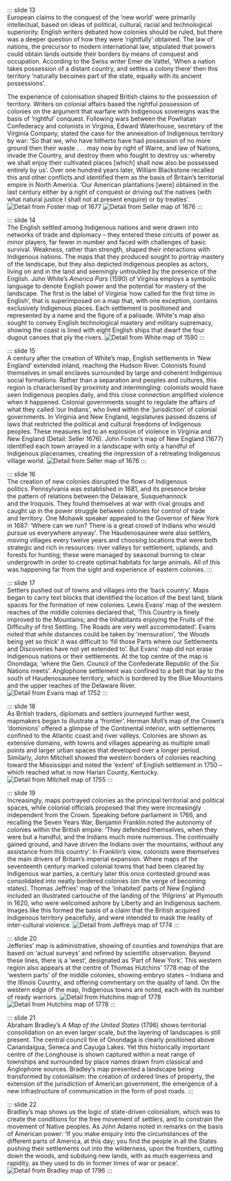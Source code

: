 ::: slide 13  
European claims to the conquest of the ‘new world’ were primarily intellectual, based on ideas of political, cultural, racial and technological superiority. English writers debated how colonies should be ruled, but there was a deeper question of how they were ‘rightfully’ obtained. The law of nations, the precursor to modern international law, stipulated that powers could obtain lands outside their borders by means of conquest and occupation. According to the Swiss writer Emer de Vattel, ‘When a nation takes possession of a distant country, and settles a colony there’ then this territory ‘naturally becomes part of the state, equally with its ancient possessions’.

The experience of colonisation shaped British claims to the possession of territory. Writers on colonial affairs based the rightful possession of colonies on the argument that warfare with Indigenous sovereigns was the basis of ‘rightful’ conquest. Following wars between the Powhatan Confederacy and colonists in Virginia, Edward Waterhouse, secretary of the Virginia Company, stated the case for the annexation of Indigenous territory by war: ‘So that we, who have hitherto have had possession of no more ground then their waste . . . may now by right of Warre, and law of Nations, invade the Country, and destroy them who fought to destroy us: whereby we shall enjoy their cultivated places \[which] shall now also be possessed entirely by us’. Over one hundred years later, William Blackstone recalled this and other conflicts and identified them as the basis of Britain’s territorial empire in North America. ‘Our American plantations \[were] obtained in the last century either by a right of conquest or driving out the natives (with what natural justice I shall not at present enquire) or by treaties’.
![Detail from Foster map of 1677](../assets/img/stories/13-Foster-1677a.jpg)
![Detail from Seller map of 1676](../assets/img/stories/13-Seller-1676c.jpg)
:::

::: slide 14  
The English settled among Indigenous nations and were drawn into networks of trade and diplomacy – they entered these circuits of power as minor players, far fewer in number and faced with challenges of basic survival. Weakness, rather than strength, shaped their interactions with Indigenous nations. The maps that they produced sought to portray mastery of the landscape, but they also depicted Indigenous peoples as actors, living on and in the land and seemingly untroubled by the presence of the English.
John White’s _America Pars_ (1590) of Virginia employs a symbolic language to denote English power and the potential for mastery of the landscape. The first is the label of Virginia ‘now called for the first time in English’, that is superimposed on a map that, with one exception, contains exclusively Indigenous places. Each settlement is positioned and represented by a name and the figure of a palisade. White's map also sought to convey English technological mastery and military supremacy, showing the coast is lined with eight English ships that dwarf the four dugout canoes that ply the rivers.
![Detail from White map of 1590](../assets/img/stories/14-White-1590c.jpg)
:::

::: slide 15  
A century after the creation of White’s map, English settlements in ‘New England’ extended inland, reaching the Hudson River. Colonists found themselves in small enclaves surrounded by large and coherent Indigenous social formations. Rather than a separation and peoples and cultures, this region is characterised by proximity and intermingling: colonists would have seen Indigenous peoples daily, and this close connection amplified violence when it happened. Colonial governments sought to regulate the affairs of what they called ‘our Indians’, who lived within the ‘jurisdiction’ of colonial governments. In Virginia and New England, legislatures passed dozens of laws that restricted the political and cultural freedoms of Indigenous peoples. These measures led to an explosion of violence in Virginia and New England (Detail: Seller 1676). John Foster’s map of New England (1677) identified each town arrayed in a landscape with only a handful of Indigenous placenames, creating the impression of a retreating Indigenous village world.
![Detail from Seller map of 1676](../assets/img/stories/15-Seller-1676a.jpg)
:::

::: slide 16  
The creation of new colonies disrupted the flows of Indigenous politics. Pennsylvania was established in 1681, and its presence broke the pattern of relations between the Delaware, Susquehannock and the Iroquois. They found themselves at war with rival groups and caught up in the power struggle between colonies for control of trade and territory. One Mohawk speaker appealed to the Governor of New York in 1687: ‘Where can we run? There is a great crowd of Indians who would pursue us everywhere anyway’.
The Haudenosaunee were also settlers, moving villages every twelve years and choosing locations that were both strategic and rich in resources: river valleys for settlement, uplands, and forests for hunting; these were managed by seasonal burning to clear undergrowth in order to create optimal habitats for large animals. All of this was happening far from the sight and experience of eastern colonies.
:::

::: slide 17  
Settlers pushed out of towns and villages into the ‘back country’. Maps began to carry text blocks that identified the location of the best land, blank spaces for the formation of new colonies. Lewis Evans’ map of the western reaches of the middle colonies declared that, ‘This Country is finely improved to the Mountains; and the Inhabitants enjoying the Fruits of the Difficulty of first Settling. The Roads are very well accommodated’. Evans noted that while distances could be taken by ‘mensuration’, ‘the Woods being yet so thick’ it was difficult to ‘fill those Parts where our Settlements and Discoveries have not yet extended to’. But Evans’ map did not erase Indigenous nations or their settlements. At the top centre of the map is Onondaga, ‘where the Gen. Council of the Confederate Republic of the Six Nations meets’. Anglophone settlement was confined to a belt that lay to the south of Haudenosaunee territory, which is bordered by the Blue Mountains and the upper reaches of the Delaware River.
![Detail from Evans map of 1752](../assets/img/stories/17-Evans-1752.jpg)
:::

::: slide 18  
As British traders, diplomats and settlers journeyed further west, mapmakers began to illustrate a ‘frontier’. Herman Moll’s map of the Crown’s ‘dominions’ offered a glimpse of the Continental interior, with settlements confined to the Atlantic coast and river valleys. Colonies are shown as extensive domains, with towns and villages appearing as multiple small points and larger urban spaces that developed over a longer period. Similarly, John Mitchell showed the western borders of colonies reaching toward the Mississippi and noted the ‘extent’ of English settlement in 1750 – which reached what is now Harlan County, Kentucky.
![Detail from Mitchell map of 1755](../assets/img/stories/18-Mitchell-1755g.jpg)
:::

::: slide 19  
Increasingly, maps portrayed colonies as the principal territorial and political spaces, while colonial officials proposed that they were increasingly independent from the Crown. Speaking before parliament in 1766, and recalling the Seven Years War, Benjamin Franklin noted the autonomy of colonies within the British empire: ‘They defended themselves, when they were but a handful, and the Indians much more numerous. The continually gained ground, and have driven the Indians over the mountains, without any assistance from this country’. In Franklin’s view, colonists were themselves the main drivers of Britain’s imperial expansion. Where maps of the seventeenth century marked colonial towns that had been cleared by Indigenous war parties, a century later this once contested ground was consolidated into neatly bordered colonies (on the verge of becoming states). Thomas Jeffries’ map of the ‘inhabited’ parts of New England included an illustrated cartouche of the landing of the ‘Pilgrims’ at Plymouth in 1620, who were welcomed ashore by Liberty and an Indigenous sachem. Images like this formed the basis of a claim that the British acquired Indigenous territory peacefully, and were intended to mask the reality of inter-cultural violence.
![Detail from Jeffreys map of 1774](../assets/img/stories/19-Jefferys-1774.jpg)
:::

::: slide 20  
Jefferies’ map is administrative, showing of counties and townships that are based on ‘actual surveys’ and refined by scientific observation. Beyond these lines, there is a ‘west’, designated as ‘Part of New York’. This western region also appears at the centre of Thomas Hutchins’ 1778 map of the ‘western parts’ of the middle colonies, showing embryo states – Indiana and the Illinois Country, and offering commentary on the quality of land. On the western edge of the map, Indigenous towns are noted, each with its number of ready warriors.
![Detail from Hutchins map of 1778](../assets/img/stories/20a-Hutchins-1778b.jpg)
![Detail from Hutchins map of 1778](../assets/img/stories/20b-Hutchins-1778a.jpg)
:::

::: slide 21  
Abraham Bradley’s _A Map of the United States_ (1796) shows territorial consolidation on an even larger scale, but the layering of landscapes is still present. The central council fire of Onondaga is clearly positioned above Canandaigua, Seneca and Cayuga Lakes. Yet this historically important centre of the Longhouse is shown captured within a neat range of townships and surrounded by place names drawn from classical and Anglophone sources. Bradley’s map presented a landscape being transformed by colonialism: the creation of ordered lines of property, the extension of the jurisdiction of American government, the emergence of a new infrastructure of communication in the form of post roads.
:::

::: slide 22  
Bradley’s map shows us the logic of state-driven colonialism, which was to create the conditions for the free movement of settlers, and to constrain the movement of Native peoples. As John Adams noted in remarks on the basis of American power: ‘If you make enquiry into the circumstances of the different parts of America, at this day; you find the people in all the States pushing their settlements out into the wilderness, upon the frontiers, cutting down the woods, and subduing new lands, with as much eagerness and rapidity, as they used to do in former times of war or peace’.
![Detail from Bradley map of 1796](../assets/img/stories/22-Bradley-1796a.jpg)
:::
